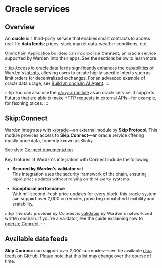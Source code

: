 ﻿---
sidebar_position: 8
---

# Oracle services

## Overview

An **oracle** is a third-party service that enables smart contracts to access real-life **data feeds**: prices, stock market data, weather conditions, etc.

[Omnichain Application](/learn/glossary#omnichain-application) builders can incorporate **Connect**, an oracle service supported by Warden, into their apps. See the sections below to learn more.

:::tip
Access to oracle data feeds significantly enhances the capabilities of Warden's [Intents](/learn/glossary#intent), allowing users to create highly specific Intents such as limit orders for decentralized exchanges. For an advanced example of oracle data usage, see [Build an onchain AI Agent](/build-an-agent/introduction).
:::

:::tip
You can also use the [`x/async` module](warden-protocol-modules/x-async) as an oracle service: it supports [Futures](warden-protocol-modules/x-async#future) that are able to make HTTP requests to external APIs—for example, for fetching prices.
:::

## Skip\:Connect

Warden integrates with [x/oracle](/learn/warden-protocol-modules/external-modules#xoracle)—an external module by **Skip Protocol**. This module provides access to **Skip:Connect**—an oracle service offering mostly price data, formerly known as Slinky.

See also: [Connect documentation](https://docs.skip.build/connect/introduction)

Key features of Warden's integration with Connect include the following:

- **Secured by Warden's validator set**  
This integration uses the security framework of the chain, ensuring rapid price updates without relying on third-party systems.

- **Exceptional performance**  
With millisecond-fresh price updates for every block, this oracle system can support over 2,000 currencies, providing unmatched flexibility and scalability.

:::tip
The data provided by Connect is [validated](/learn/glossary#validator) by Warden's network and written onchain. If you're a validator, see the guide explaining how to [operate Connect](/operate-a-node/operate-skip-connect).
:::

## Available data feeds

**Skip:Connect** can support over 2,000 currencies—see the available [data feeds on GitHub](https://github.com/skip-mev/slinky/blob/30bf58f5ad6dcf417a3747b7cfffdc637ae3c70f/cmd/constants/markets.go#L1615). Please note that this list may change over the course of time.
